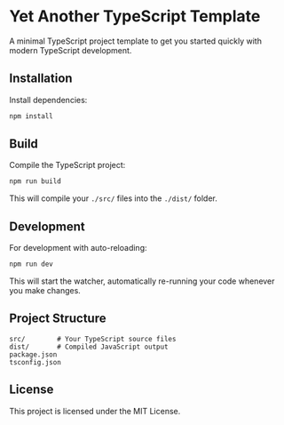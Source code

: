# Yet Another TypeScript Template

A minimal TypeScript project template to get you started quickly with modern TypeScript development.

## Installation

Install dependencies:

```bash
npm install
```

## Build

Compile the TypeScript project:

```bash
npm run build
```

This will compile your `./src/` files into the `./dist/` folder.

## Development

For development with auto-reloading:

```bash
npm run dev
```

This will start the watcher, automatically re-running your code whenever you make changes.

## Project Structure

```
src/        # Your TypeScript source files
dist/       # Compiled JavaScript output
package.json
tsconfig.json
```

## License

This project is licensed under the MIT License.
